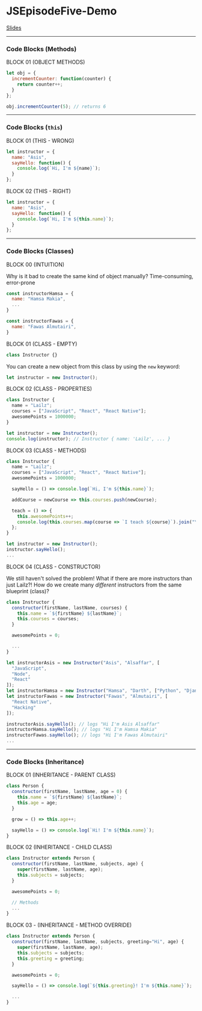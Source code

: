 # JSEpisodeFive-Demo

[Slides](https://docs.google.com/presentation/d/1N31I6dP7xlx30G8BT7g66g2Gk0AhDXRjuBIEn0XYHyQ)

---

### Code Blocks (Methods)

BLOCK 01 (OBJECT METHODS)

```javascript
let obj = {
  incrementCounter: function(counter) {
    return counter++;
  }  
};

obj.incrementCounter(5); // returns 6
```

---

### Code Blocks (`this`)

BLOCK 01 (THIS - WRONG)

```javascript
let instructor = {
  name: "Asis",
  sayHello: function() {
    console.log(`Hi, I'm ${name}`);
  }
};
```

BLOCK 02 (THIS - RIGHT)

```javascript
let instructor = {
  name: "Asis",
  sayHello: function() {
    console.log(`Hi, I'm ${this.name}`);
  }
};
```

---

### Code Blocks (Classes)

BLOCK 00 (INTUITION)

Why is it bad to create the same kind of object manually?
Time-consuming, error-prone

```javascript
const instructorHamsa = {
  name: "Hamsa Makia",
  ...
}

const instructorFawas = {
  name: "Fawas Almutairi",
}
```

BLOCK 01 (CLASS - EMPTY)

```javascript
class Instructor {}
```

You can create a new object from this class by using the `new` keyword:

```javascript
let instructor = new Instructor();
```

BLOCK 02 (CLASS - PROPERTIES)

```javascript
class Instructor {
  name = "Lailz";
  courses = ["JavaScript", "React", "React Native"];
  awesomePoints = 1000000;
}
```

```javascript
let instructor = new Instructor();
console.log(instructor); // Instructor { name: 'Lailz', ... }
```

BLOCK 03 (CLASS - METHODS)

```javascript
class Instructor {
  name = "Lailz";
  courses = ["JavaScript", "React", "React Native"];
  awesomePoints = 1000000;

  sayHello = () => console.log(`Hi, I'm ${this.name}`);

  addCourse = newCourse => this.courses.push(newCourse);

  teach = () => {
    this.awesomePoints++;
    console.log(this.courses.map(course => `I teach ${course}`).join("\n"));
  };
}
```

```javascript
let instructor = new Instructor();
instructor.sayHello();
...
```

BLOCK 04 (CLASS - CONSTRUCTOR)

We still haven't solved the problem!
What if there are more instructors than just Lailz?!
How do we create many _different_ instructors from the same blueprint (class)?

```javascript
class Instructor {
  constructor(firstName, lastName, courses) {
    this.name = `${firstName} ${lastName}`;
    this.courses = courses;
  }

  awesomePoints = 0;

  ...
}
```

```javascript
let instructorAsis = new Instructor("Asis", "Alsaffar", [
  "JavaScript",
  "Node",
  "React"
]);
let instructorHamsa = new Instructor("Hamsa", "Darth", ["Python", "Django"]);
let instructorFawas = new Instructor("Fawas", "Almutairi", [
  "React Native",
  "Hacking"
]);

instructorAsis.sayHello(); // logs "Hi I'm Asis Alsaffar"
instructorHamsa.sayHello(); // logs "Hi I'm Hamsa Makia"
instructorFawas.sayHello(); // logs "Hi I'm Fawas Almutairi"
...
```

---

### Code Blocks (Inheritance)

BLOCK 01 (INHERITANCE - PARENT CLASS)

```javascript
class Person {
  constructor(firstName, lastName, age = 0) {
    this.name = `${firstName} ${lastName}`;
    this.age = age;
  }

  grow = () => this.age++;

  sayHello = () => console.log(`Hi! I'm ${this.name}`);
}
```

BLOCK 02 (INHERITANCE - CHILD CLASS)

```javascript
class Instructor extends Person {
  constructor(firstName, lastName, subjects, age) {
    super(firstName, lastName, age);
    this.subjects = subjects;
  }

  awesomePoints = 0;

  // Methods
  ...
}
```

BLOCK 03 - (INHERITANCE - METHOD OVERRIDE)

```javascript
class Instructor extends Person {
  constructor(firstName, lastName, subjects, greeting="Hi", age) {
    super(firstName, lastName, age);
    this.subjects = subjects;
    this.greeting = greeting;
  }

  awesomePoints = 0;

  sayHello = () => console.log(`${this.greeting}! I'm ${this.name}`);

  ...
}
```
